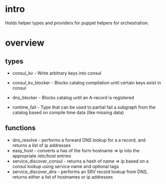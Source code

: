 # intro

Holds helper types and providers for puppet helpers for orchestration.

# overview

## types

* consul\_kv - Write arbitrary keys into consul
* consul\_kv\_blocker - Blocks catalog compilation until certain keys exist in consul

* dns\_blocker - Blocks catalog until an A-record is registered
* runtime\_fail - Type that can be used to partial fail a subgraph from the catalog based on compile time data (like missing data)

## functions

* dns\_resolve - performs a forward DNS lookup for a a record, and returns a list of ip addresses
* easy\_host - converts a has of the form hostname => ip into the appropriate /etc/host entries
* service\_discover\_consul - returns a hash of name => ip based on a consul lookup using service name and optional tags
* service\_discover\_dns - performs an SRV record lookup from DNS, returns either a list of hostnames or ip addresses
